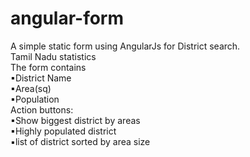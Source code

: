 # angular-form

A simple static form using AngularJs for District search. <br>
Tamil Nadu statistics<br>
The form contains <br>
  ▪District Name<br>
  ▪Area(sq)<br>
  ▪Population<br>
Action buttons:<br>
  ▪Show biggest district by areas<br>
  ▪Highly populated district<br>
  ▪list of district sorted by area size<br>
 
